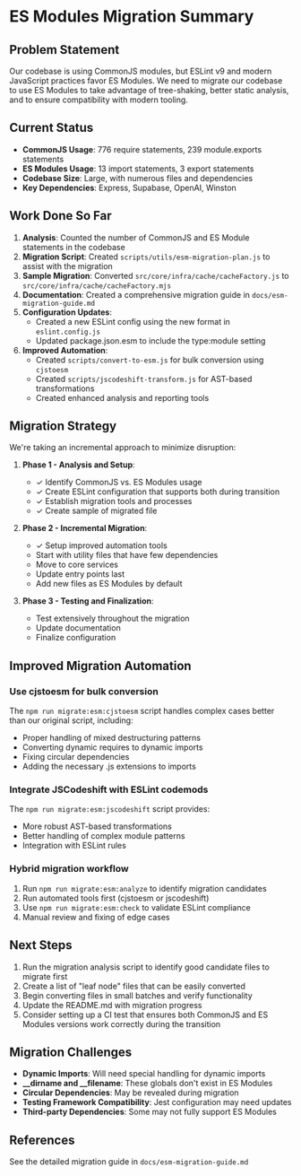 # ES Modules Migration Summary

## Problem Statement

Our codebase is using CommonJS modules, but ESLint v9 and modern JavaScript practices favor ES Modules. We need to migrate our codebase to use ES Modules to take advantage of tree-shaking, better static analysis, and to ensure compatibility with modern tooling.

## Current Status

- **CommonJS Usage**: 776 require statements, 239 module.exports statements
- **ES Modules Usage**: 13 import statements, 3 export statements
- **Codebase Size**: Large, with numerous files and dependencies
- **Key Dependencies**: Express, Supabase, OpenAI, Winston

## Work Done So Far

1. **Analysis**: Counted the number of CommonJS and ES Module statements in the codebase
2. **Migration Script**: Created `scripts/utils/esm-migration-plan.js` to assist with the migration
3. **Sample Migration**: Converted `src/core/infra/cache/cacheFactory.js` to `src/core/infra/cache/cacheFactory.mjs`
4. **Documentation**: Created a comprehensive migration guide in `docs/esm-migration-guide.md`
5. **Configuration Updates**:
   - Created a new ESLint config using the new format in `eslint.config.js`
   - Updated package.json.esm to include the type:module setting
6. **Improved Automation**:
   - Created `scripts/convert-to-esm.js` for bulk conversion using `cjstoesm`
   - Created `scripts/jscodeshift-transform.js` for AST-based transformations
   - Created enhanced analysis and reporting tools

## Migration Strategy

We're taking an incremental approach to minimize disruption:

1. **Phase 1 - Analysis and Setup**:
   - ✓ Identify CommonJS vs. ES Modules usage
   - ✓ Create ESLint configuration that supports both during transition
   - ✓ Establish migration tools and processes
   - ✓ Create sample of migrated file

2. **Phase 2 - Incremental Migration**:
   - ✓ Setup improved automation tools
   - Start with utility files that have few dependencies
   - Move to core services
   - Update entry points last
   - Add new files as ES Modules by default

3. **Phase 3 - Testing and Finalization**:
   - Test extensively throughout the migration
   - Update documentation
   - Finalize configuration

## Improved Migration Automation

### Use cjstoesm for bulk conversion

The `npm run migrate:esm:cjstoesm` script handles complex cases better than our original script, including:
- Proper handling of mixed destructuring patterns
- Converting dynamic requires to dynamic imports
- Fixing circular dependencies
- Adding the necessary .js extensions to imports

### Integrate JSCodeshift with ESLint codemods

The `npm run migrate:esm:jscodeshift` script provides:
- More robust AST-based transformations
- Better handling of complex module patterns
- Integration with ESLint rules

### Hybrid migration workflow

1. Run `npm run migrate:esm:analyze` to identify migration candidates
2. Run automated tools first (cjstoesm or jscodeshift)
3. Use `npm run migrate:esm:check` to validate ESLint compliance
4. Manual review and fixing of edge cases

## Next Steps

1. Run the migration analysis script to identify good candidate files to migrate first
2. Create a list of "leaf node" files that can be easily converted
3. Begin converting files in small batches and verify functionality
4. Update the README.md with migration progress
5. Consider setting up a CI test that ensures both CommonJS and ES Modules versions work correctly during the transition

## Migration Challenges

- **Dynamic Imports**: Will need special handling for dynamic imports
- **__dirname and __filename**: These globals don't exist in ES Modules
- **Circular Dependencies**: May be revealed during migration
- **Testing Framework Compatibility**: Jest configuration may need updates
- **Third-party Dependencies**: Some may not fully support ES Modules

## References

See the detailed migration guide in `docs/esm-migration-guide.md` 